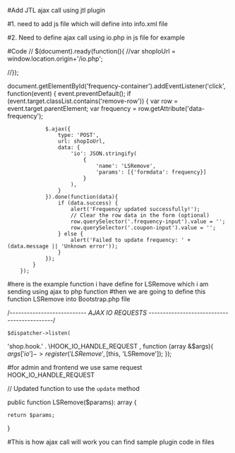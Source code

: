 #Add JTL ajax call using jtl plugin

#1.  need to add js file which will define into info.xml file

#2.  Need to define ajax call using io.php in js file for example

#Code 
// $(document).ready(function(){
    //var shopIoUrl = window.location.origin+'/io.php';

//});

 document.getElementById('frequency-container').addEventListener('click', function(event) {
            event.preventDefault();
            if (event.target.classList.contains('remove-row')) {
                var row = event.target.parentElement;
                var frequency = row.getAttribute('data-frequency');
  
                $.ajax({
                    type: 'POST',
                    url: shopIoUrl,
                    data: {
                        'io': JSON.stringify(
                            {
                                'name': 'LSRemove', 
                                'params': [{'formdata': frequency}]  
                            }
                        ),
                    }
                }).done(function(data){
                    if (data.success) {
                        alert('Frequency updated successfully!');
                        // Clear the row data in the form (optional)
                        row.querySelector('.frequency-input').value = '';
                        row.querySelector('.coupon-input').value = '';
                    } else {
                        alert('Failed to update frequency: ' + (data.message || 'Unknown error'));
                    }
                });
            }
        }); 

#here is the example function i have define for LSRemove which i am sending using ajax to php function 
#then we are going to define this function LSRemove into Bootstrap.php file

/*--------------------------- AJAX IO REQUESTS --------------------------------------------*/

    $dispatcher->listen(

   'shop.hook.' . \HOOK_IO_HANDLE_REQUEST , function (array &$args){
     $args['io']->register('LSRemove', [$this, 'LSRemove']);
});

#for admin and frontend we use same request HOOK_IO_HANDLE_REQUEST

// Updated function to use the `update` method

public function LSRemove($params): array {
   

    return $params;
 }


#This is how ajax call will work you can find sample plugin code in files